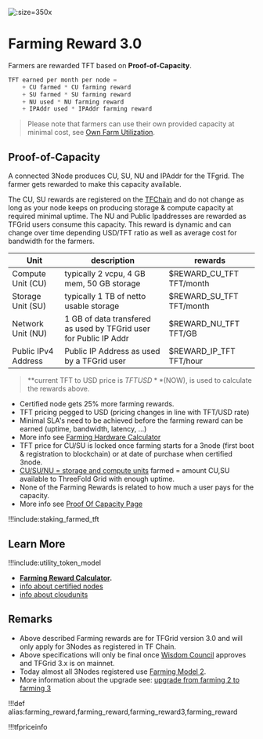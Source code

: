 ![](img/farming_reward.jpg ':size=350x')

# Farming Reward 3.0

Farmers are rewarded TFT based on **Proof-of-Capacity**.

```python
TFT earned per month per node = 
    + CU farmed * CU farming reward 
    + SU farmed * SU farming reward 
    + NU used * NU farming reward
    + IPAddr used * IPAddr farming reward

```

> Please note that farmers can use their own provided capacity at minimal cost, see [Own Farm Utilization](proof_of_utilization).

## Proof-of-Capacity

A connected 3Node produces CU, SU, NU and IPAddr for the TFgrid. The farmer gets rewarded to make this capacity available.

The CU, SU rewards are registered on the [TFChain](tfchain) and do not change as long as your node keeps on producing storage & compute capacity at required minimal uptime. The NU and Public Ipaddresses are rewarded as TFGrid users consume this capacity. This reward is dynamic and can change over time depending USD/TFT ratio as well as average cost for bandwidth for the farmers.

| Unit                | description                                                       | rewards                  |
| ------------------- | ----------------------------------------------------------------- | ------------------------ |
| Compute Unit (CU)   | typically 2 vcpu, 4 GB mem, 50 GB storage                         | $REWARD_CU_TFT TFT/month |
| Storage Unit (SU)   | typically 1 TB of netto usable storage                            | $REWARD_SU_TFT TFT/month |
| Network Unit (NU)   | 1 GB of data transfered as used by TFGrid user for Public IP Addr | $REWARD_NU_TFT TFT/GB    |
| Public IPv4 Address | Public IP Address as used by a TFGrid user                        | $REWARD_IP_TFT TFT/hour  |

> **current TFT to USD price is $TFTUSD** ($NOW), is used to calculate the rewards above.

- Certified node gets 25% more farming rewards.
- TFT pricing pegged to USD (pricing changes in line with TFT/USD rate)
- Minimal SLA's need to be achieved before the farming reward can be earned (uptime, bandwidth, latency, ...)
- More info see [Farming Hardware Calculator](farming_calculator)
- TFT price for CU/SU is locked once farming starts for a 3node (first boot & registration to blockchain) or at date of purchase when certified 3node.
- [CU/SU/NU = storage and compute units](cloudunits) farmed  = amount CU,SU available to ThreeFold Grid with enough uptime.
- None of the Farming Rewards is related to how much a user pays for the capacity.
- More info see [Proof Of Capacity Page](proof_of_capacity)

!!!include:staking_farmed_tft

## Learn More

!!!include:utility_token_model

- **[Farming Reward Calculator](farming_calculator).**
- [info about certified nodes](certified_node)
- [info about cloudunits](cloudunits)

## Remarks

- Above described Farming rewards are for TFGrid version 3.0 and will only apply for 3Nodes as registered in TF Chain.
- Above specifications will only be final once [Wisdom Council](wisdom_council) approves and TFGrid 3.x is on mainnet.
- Today almost all 3Nodes registered use [Farming Model 2](farming_reward2).
- More information about the upgrade see: [upgrade from farming 2 to farming 3](farming_upgrade_2_3)

!!!def alias:farming_reward,farming_reward,farming_reward3,farming_reward

!!!tfpriceinfo